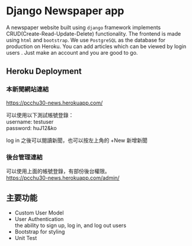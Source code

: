 # Django Newspaper app
A newspaper website built using `django` framework implements CRUD(Create-Read-Update-Delete) functionality. The frontend is made using `html` and `bootstrap`. We use `PostgreSQL` as the database for production on Heroku. You can add articles which can be viewed by login users . Just make an account and you are good to go.
## Heroku Deployment

### 本新聞網站連結  
https://pcchu30-news.herokuapp.com/

可以使用以下測試帳號登錄：    
username: testuser  
password: huJ12&ko

log in 之後可以閱讀新聞，也可以按左上角的 +New 新增新聞

### 後台管理連結    
可以使用上面的帳號登錄，有部份後台權限。  
https://pcchu30-news.herokuapp.com/admin/

## 主要功能
* Custom User Model
* User Authentication  
  the ability to sign up, log in, and log out users
* Bootstrap for styling
* Unit Test
